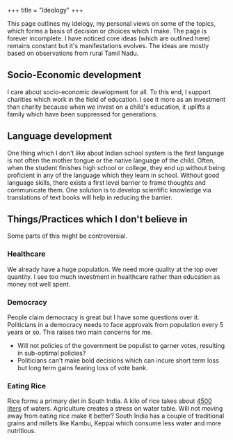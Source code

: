 +++
title = "Ideology"
+++

This page outlines my idelogy, my personal views on some of the topics, which forms a basis of decision or choices which I make. 
The page is forever incomplete.
I have noticed core ideas (which are outlined here) remains constant but it's manifestations evolves.
The ideas are mostly based on observations from rural Tamil Nadu.

## Socio-Economic development 
I care about socio-economic development for all. To this end, I support charities which work
in the field of education. I see it more as an investment than charity because when we invest on
a child's education, it uplifts a family which have been suppressed for generations.

## Language development
One thing which I don't like about Indian school system is the first language is not often the mother tongue or the native language of the child.
Often, when the student finishes high school or college, they end up without being proficient in any of the language which they learn in school.
Without good language skills, there exists a first level barrier to frame thoughts and communicate them.
One solution is to develop scientific knowledge via translations of text books will help in reducing the barrier.

## Things/Practices which I don't believe in
Some parts of this might be controversial.
### Healthcare
We already have a huge population. We need more quality at the top over quantity.
I see too much investment in healthcare rather than education as money not well spent. 

### Democracy
People claim democracy is great but I have some questions over it. Politicians in
a democracy needs to face approvals from population every 5 years or so. This raises two main
concerns for me.
- Will not policies of the government be populist to garner votes, resulting in sub-optimal policies?
- Politicians can't make bold decisions which can incure short term loss but long term gains fearing loss of vote bank.

### Eating Rice
Rice forms a primary diet in South India. A kilo of rice takes about [4500 liters](https://www.downtoearth.org.in/coverage/rice-does-not-need-water-10108) of waters. Agriculture creates a stress on water table. Will not moving away from eating rice make it better? South India has a couple of traditional grains and millets like Kambu, Keppai which consume less water and more nutritious.


